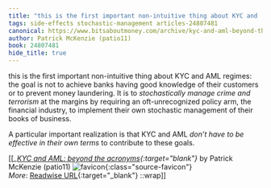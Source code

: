 ```yaml
---
title: "this is the first important non-intuitive thing about KYC and ..."
tags: side-effects stochastic-management articles-24807481
canonical: https://www.bitsaboutmoney.com/archive/kyc-and-aml-beyond-the-acronyms/
author: Patrick McKenzie (patio11)
book: 24807481
hide_title: true
---
```


this is the first important non-intuitive thing about KYC and AML regimes: the goal is not to achieve banks having good knowledge of their customers or to prevent money laundering. It is to *stochastically manage crime and terrorism* at the margins by requiring an oft-unrecognized policy arm, the financial industry, to implement their own stochastic management of their books of business.

A particular important realization is that KYC and AML *don’t have to be effective in their own terms* to contribute to these goals.


[[<cite>_[KYC and AML: beyond the acronyms](https://www.bitsaboutmoney.com/archive/kyc-and-aml-beyond-the-acronyms/){:target="_blank"}_</cite> by Patrick McKenzie (patio11) ![favicon](https://s2.googleusercontent.com/s2/favicons?domain=www.bitsaboutmoney.com){:class="source-favicon"}<br>
_More_: [Readwise URL](https://readwise.io/open/483057125){:target="_blank"}
::wrap]]